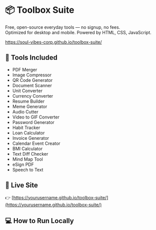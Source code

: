 # 📦 Toolbox Suite

Free, open-source everyday tools — no signup, no fees.  
Optimized for desktop and mobile. Powered by HTML, CSS, JavaScript.

https://soul-vibes-corp.github.io/toolbox-suite/

## 🌟 Tools Included

- PDF Merger
- Image Compressor
- QR Code Generator
- Document Scanner
- Unit Converter
- Currency Converter
- Resume Builder
- Meme Generator
- Audio Cutter
- Video to GIF Converter
- Password Generator
- Habit Tracker
- Loan Calculator
- Invoice Generator
- Calendar Event Creator
- BMI Calculator
- Text Diff Checker
- Mind Map Tool
- eSign PDF
- Speech to Text

## 🚀 Live Site  
👉 [https://yourusername.github.io/toolbox-suite/](https://yourusername.github.io/toolbox-suite/)

## 💻 How to Run Locally

